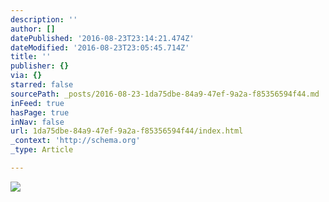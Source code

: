 ```yaml
---
description: ''
author: []
datePublished: '2016-08-23T23:14:21.474Z'
dateModified: '2016-08-23T23:05:45.714Z'
title: ''
publisher: {}
via: {}
starred: false
sourcePath: _posts/2016-08-23-1da75dbe-84a9-47ef-9a2a-f85356594f44.md
inFeed: true
hasPage: true
inNav: false
url: 1da75dbe-84a9-47ef-9a2a-f85356594f44/index.html
_context: 'http://schema.org'
_type: Article

---
```

![](https://the-grid-user-content.s3-us-west-2.amazonaws.com/f181065b-ee64-4e19-b20c-5e16dd4ce9fb.jpg)